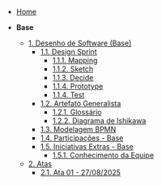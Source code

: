<!-- docs/_sidebar.md -->

- [Home](/)

- **Base**
  - [1. Desenho de Software (Base)](/Base/1.Base.md)
    - [1.1. Design Sprint](/Base/1.1.DesignSprint.md)
      - [1.1.1. Mapping](./Base/1.1.1.Mapping.md)
      - [1.1.2. Sketch](./Base/1.1.2.Sketch.md)
      - [1.1.3. Decide](./Base/1.1.3.Decide.md)
      - [1.1.4. Prototype](./Base/1.1.4.Prototype.md)
      - [1.1.4. Test](./Base/1.1.5.Test.md)
    - [1.2. Artefato Generalista](/Base/1.2.ArtefatoGeneralista.md)
      - [1.2.1. Glossário](/Base/1.2.1.Glossario.md)
      - [1.2.2. Diagrama de Ishikawa](./Base/1.2.2.DiagramaIshikawa.md)
    - [1.3. Modelagem BPMN](/Base/1.3.ModelagemBPMN.md)
    - [1.4. Participações - Base](/Base/1.4.ParticipacoesBase.md)
    - [1.5. Iniciativas Extras - Base](/Base/1.5.IniciativasExtras.md)
      - [1.5.1. Conhecimento da Equipe](/Extra/1.5.1.ConhecimentoDaEquipe.md)
  - [2. Atas]()
      - [2.1. Ata 01 - 27/08/2025](/Base/2.1.1.Ata01.md) 
